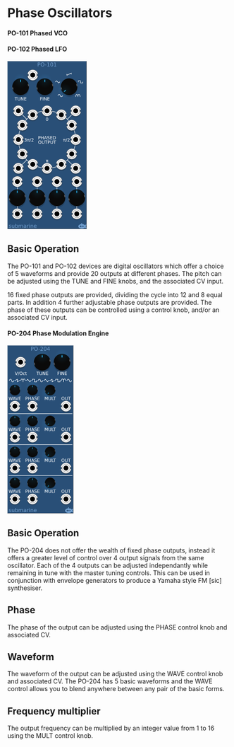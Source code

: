 # Phase Oscillators
#### PO-101 Phased VCO
#### PO-102 Phased LFO

![View of the Phase VCO](PO-101.png "Phased VCO")

## Basic Operation

The PO-101 and PO-102 devices are digital oscillators which offer a choice of 5 waveforms and provide 20 outputs at different phases. The pitch can be adjusted using the TUNE and FINE knobs, and the associated CV input.

16 fixed phase outputs are provided, dividing the cycle into 12 and 8 equal parts. In addition 4 further adjustable phase outputs are provided. The phase of these outputs can be controlled using a control knob, and/or an associated CV input.

#### PO-204 Phase Modulation Engine

![View of the Phase Modulation Engine](PO-204.png "Phase Modulation Engine")

## Basic Operation

The PO-204 does not offer the wealth of fixed phase outputs, instead it offers a greater level of control over 4 output signals from the same oscillator. Each of the 4 outputs can be adjusted independantly while remaining in tune with the master tuning controls. This can be used in conjunction with envelope generators to produce a Yamaha style FM [sic] synthesiser.

## Phase

The phase of the output can be adjusted using the PHASE control knob and associated CV.

## Waveform

The waveform of the output can be adjusted using the WAVE control knob and associated CV. The PO-204 has 5 basic waveforms and the WAVE control allows you to blend anywhere between any pair of the basic forms.

## Frequency multiplier

The output frequency can be multiplied by an integer value from 1 to 16 using the MULT control knob.
